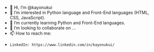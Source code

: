 - 👋 Hi, I’m @kayonukui
- 👀 I’m interested in Python language and Front-End languages (HTML, CSS, JavaScript).
- 🌱 I’m currently learning Python and Front-End languages.
- 💞️ I’m looking to collaborate on ...
- 📫 How to reach me: 
-     LinkedIn: https://www.linkedin.com/in/kayonukui/

<!---
kayonukui/kayonukui is a ✨ special ✨ repository because its `README.md` (this file) appears on your GitHub profile.
You can click the Preview link to take a look at your changes.
--->
